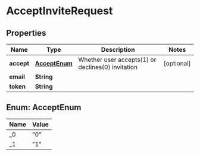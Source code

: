

# AcceptInviteRequest


## Properties

| Name | Type | Description | Notes |
|------------ | ------------- | ------------- | -------------|
|**accept** | [**AcceptEnum**](#AcceptEnum) | Whether user accepts(1) or declines(0) invitation |  [optional] |
|**email** | **String** |  |  |
|**token** | **String** |  |  |



## Enum: AcceptEnum

| Name | Value |
|---- | -----|
| _0 | &quot;0&quot; |
| _1 | &quot;1&quot; |



